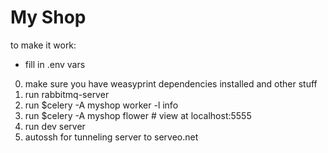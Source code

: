 # My Shop

to make it work:
- fill in .env vars

0. make sure you have weasyprint dependencies installed and other stuff
1. run rabbitmq-server
2. run $celery -A myshop worker -l info
3. run $celery -A myshop flower # view at localhost:5555
4. run dev server
5. autossh for tunneling server to serveo.net
